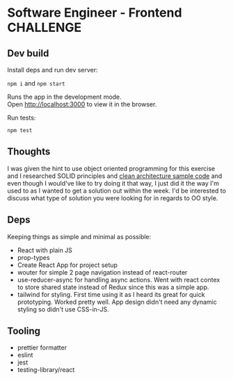 # Software Engineer - Frontend CHALLENGE

## Dev build

Install deps and run dev server:

`npm i` and `npm start`

Runs the app in the development mode.\
Open [http://localhost:3000](http://localhost:3000) to view it in the browser.

Run tests:

`npm test`

## Thoughts

I was given the hint to use object oriented programming for this exercise and I researched SOLID principles and [clean architecture sample code](https://github.com/eduardomoroni/react-clean-architecture) and even though I would've like to try doing it that way, I just did it the way I'm used to as I wanted to get a solution out within the week. I'd be interested to discuss what type of solution you were looking for in regards to OO style.

## Deps

Keeping things as simple and minimal as possible:

- React with plain JS
- prop-types
- Create React App for project setup
- wouter for simple 2 page navigation instead of react-router
- use-reducer-async for handling async actions. Went with react contex to store shared state instead of Redux since this was a simple app.
- tailwind for styling. First time using it as I heard its great for quick prototyping. Worked pretty well. App design didn't need any dynamic styling so didn't use CSS-in-JS.

## Tooling

- prettier formatter
- eslint
- jest
- testing-library/react
